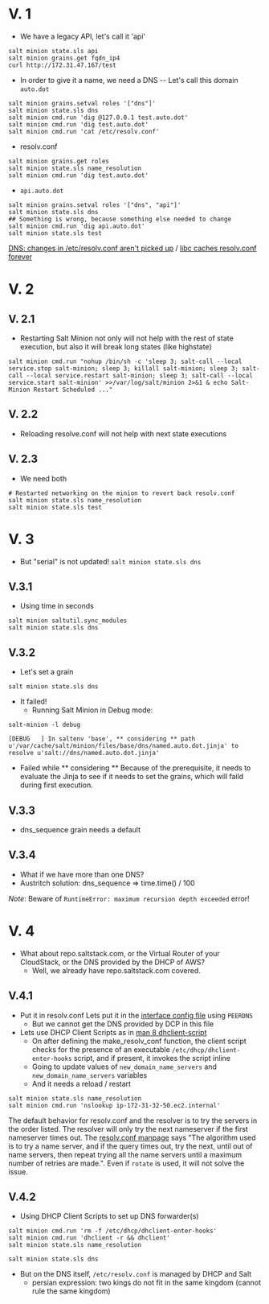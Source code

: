 # V. 1

- We have a legacy API, let's call it 'api'
```
salt minion state.sls api
salt minion grains.get fqdn_ip4
curl http://172.31.47.167/test
```

- In order to give it a name, we need a DNS
-- Let's call this domain `auto.dot`
```
salt minion grains.setval roles '["dns"]'
salt minion state.sls dns
salt minion cmd.run 'dig @127.0.0.1 test.auto.dot'
salt minion cmd.run 'dig test.auto.dot'
salt minion cmd.run 'cat /etc/resolv.conf'
```

- resolv.conf
```
salt minion grains.get roles
salt minion state.sls name_resolution
salt minion cmd.run 'dig test.auto.dot'
```
- `api.auto.dot`
```
salt minion grains.setval roles '["dns", "api"]'
salt minion state.sls dns
## Something is wrong, because something else needed to change
salt minion cmd.run 'dig api.auto.dot'
salt minion state.sls test
```
[DNS: changes in /etc/resolv.conf aren't picked up](https://bugzilla.mozilla.org/show_bug.cgi?id=214538) /
[libc caches resolv.conf forever](https://sourceware.org/bugzilla/show_bug.cgi?id=3675)



# V. 2
## V. 2.1
- Restarting Salt Minion not only will not help with the rest of state execution,
but also it will break long states (like highstate)
```
salt minion cmd.run "nohup /bin/sh -c 'sleep 3; salt-call --local service.stop salt-minion; sleep 3; killall salt-minion; sleep 3; salt-call --local service.restart salt-minion; sleep 3; salt-call --local service.start salt-minion' >>/var/log/salt/minion 2>&1 & echo Salt-Minion Restart Scheduled ..."
```

## V. 2.2
- Reloading resolve.conf will not help with next state executions

## V. 2.3
- We need both
```
# Restarted networking on the minion to revert back resolv.conf
salt minion state.sls name_resolution
salt minion state.sls test
```



# V. 3
- But "serial" is not updated!
`salt minion state.sls dns`

## V.3.1
- Using time in seconds
```
salt minion saltutil.sync_modules
salt minion state.sls dns
```

## V.3.2
- Let's set a grain
```
salt minion state.sls dns
```
- It failed!
  - Running Salt Minion in Debug mode:
```
salt-minion -l debug

[DEBUG   ] In saltenv 'base', ** considering ** path u'/var/cache/salt/minion/files/base/dns/named.auto.dot.jinja' to resolve u'salt://dns/named.auto.dot.jinja'
```
  - Failed while ** considering **
    Because of the prerequisite, it needs to evaluate the Jinja to see if it needs to set the grains, which will faild during first execution.

## V.3.3
- dns_sequence grain needs a default

## V.3.4
- What if we have more than one DNS?
- Austritch solution:
    dns_sequence => time.time() / 100


*Note*: Beware of `RuntimeError: maximum recursion depth exceeded` error!



# V. 4
- What about repo.saltstack.com, or the Virtual Router of your CloudStack, or the DNS provided by the DHCP of AWS?
    - Well, we already have repo.saltstack.com covered.

## V.4.1
- Put it in resolv.conf
Lets put it in the [interface config file](https://access.redhat.com/documentation/en-US/Red_Hat_Enterprise_Linux/6/html/Deployment_Guide/s1-networkscripts-interfaces.html) using `PEERDNS`
    - But we cannot get the DNS provided by DCP in this file
- Lets use DHCP Client Scripts as in [man 8 dhclient-script](http://linux.die.net/man/8/dhclient-script)
    - On after defining the make_resolv_conf function, the client script checks for the presence of an executable `/etc/dhcp/dhclient-enter-hooks` script, and if present, it invokes the script inline
    - Going to update values of `new_domain_name_servers` and `new_domain_name_servers` variables
    - And it needs a reload / restart

```
salt minion state.sls name_resolution
salt minion cmd.run 'nslookup ip-172-31-32-50.ec2.internal'
```

The default behavior for resolv.conf and the resolver is to try the servers in the order listed. The resolver will only try the next nameserver if the first nameserver times out. The [resolv.conf manpage](http://linux.die.net/man/5/resolv.conf) says "The algorithm used is to try a name server, and if the query times out, try the next, until out of name servers, then repeat trying all the name servers until a maximum number of retries are made.". Even if `rotate` is used, it will not solve the issue.

## V.4.2
- Using DHCP Client Scripts to set up DNS forwarder(s)

```
salt minion cmd.run 'rm -f /etc/dhcp/dhclient-enter-hooks'
salt minion cmd.run 'dhclient -r && dhclient'
salt minion state.sls name_resolution

salt minion state.sls dns
```

- But on the DNS itself, `/etc/resolv.conf` is managed by DHCP and Salt
    - persian expression: two kings do not fit in the same kingdom (cannot rule the same kingdom)
